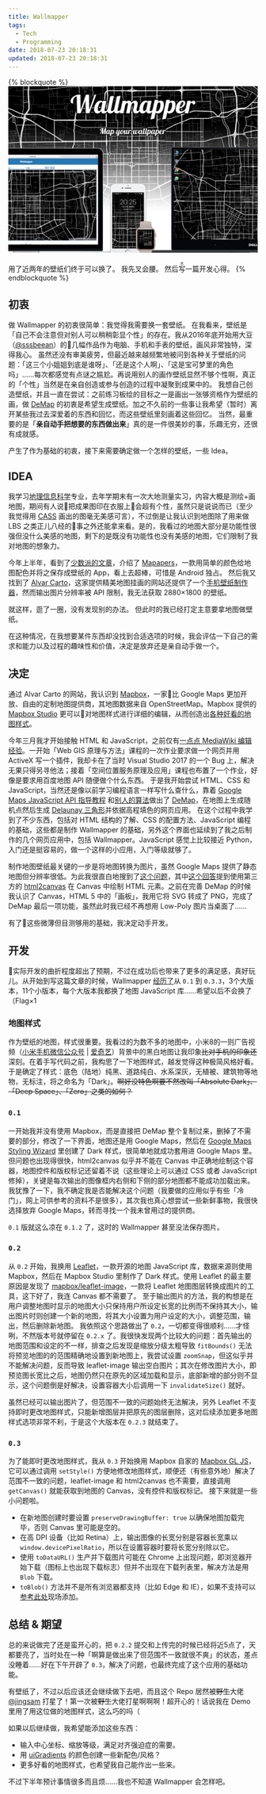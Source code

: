 ```yaml
---
title: Wallmapper
tags:
  - Tech
  - Programming
date: 2018-07-23 20:18:31
updated: 2018-07-23 20:18:31
---
```


{% blockquote %}
[![](/images/2018/7/Wallmapper.png)](https://lucka.moe/Wallmapper/ "Demo")

用了近两年的壁纸们终于可以换了。
我先叉会腰。
然后<ruby><rb>写</rb><rt>水</rt></ruby>一篇开发心得。
{% endblockquote %}

<!-- more -->
## 初衷
做 Wallmapper 的初衷很简单：我觉得我需要换一套壁纸。
在我看来，壁纸是「自己不会注意但对别人可以稍稍彰显个性」的存在。我从2016年底开始用大豆（[@sssbeean](https://twitter.com/sssbeean "大豆(@sssbeean) | Twitter")）的几幅作品作为电脑、手机和手表的壁纸，画风非常独特，深得我心。
虽然还没有审美疲劳，但最近越来越频繁地被问到各种关于壁纸的问题：「这三个小姐姐到底是谁呀」、「还是这个人啊」、「这是宝可梦里的角色吗」……每次都感觉有点谜之尴尬。再说用别人的画作壁纸显然不够个性啊，真正的「个性」当然是在亲自创造或参与创造的过程中凝聚到成果中的。
我想自己创造壁纸，并且一直在尝试：之前练习板绘的目标之一是画出一张够资格作为壁纸的画，做 [DeMap](https://github.com/lucka-me/DeMap "DeMap | GitHub") 的初衷是希望生成壁纸。加之不久前的一些事让我希望（暂时）离开某些我过去深爱着的东西和回忆，而这些壁纸里刻画着这些回忆。
当然，最重要的是「**亲自动手把想要的东西做出来**」真的是一件很美妙的事，乐趣无穷，还很有成就感。

产生了作为基础的初衷，接下来需要确定做一个怎样的壁纸，一些 Idea。

## IDEA
我学习[地理信息科学](https://zh.wikipedia.org/wiki/地理信息科學 "地理信息科学 | 维基百科")专业，去年学期末有一次大地测量实习，内容大概是测绘+画地图，期间有人说把成果图印在衣服上会超有个性，虽然只是说说而已（至少我觉得用 [CASS](http://www.zwcad.com/product/partnerproduct/Structural/41.html "CASS地形地籍成图软件 | 中望软件") 画出的图毫无美感可言），不过倒是让我认识到地图除了用来做 LBS 之类正儿八经的事之外还能拿来看。是的，我看过的地图大部分是功能性很强但没什么美感的地图，剩下的是既没有功能性也没有美感的地图，它们限制了我对地图的想象力。

今年上半年，看到了[少数派的文章](https://sspai.com/post/43567 "用这个壁纸 App，做一张独一无二的壁纸：Mapapers | 少数派")，介绍了 [Mapapers](https://play.google.com/store/apps/details?id=com.matteolobello.mapapers "Mapapers | Google Play")，一款用简单的颜色给地图配色并将之保存成壁纸的 App，看上去超棒，可惜是 Android 独占。
然后我又找到了 [Alvar Carto](https://alvarcarto.com/ "Alva Carto")，这家提供精美地图挂画的网站还提供了一个[手机壁纸制作器](https://alvarcarto.com/phone-background/ "Background Generator | Alva Carto")，然而输出图片分辨率被 API 限制，我无法获取 2880×1800 的壁纸。

就这样，逛了一圈，没有发现别的办法。
但此时的我已经打定主意要拿地图做壁纸。

在这种情况，在我想要某件东西却没找到合适选项的时候，我会评估一下自己的需求和能力以及过程的趣味性和价值，决定是放弃还是亲自动手做一个。

## 决定
通过 Alvar Carto 的网站，我认识到 [Mapbox](https://www.mapbox.com "Mapbox")，一家比 Google Maps 更加开放、自由的定制地图提供商，其地图数据来自 OpenStreetMap。Mapbox 提供的 [Mapbox Studio](https://www.mapbox.com/mapbox-studio/ "Mapbox Studio | Mapbox") 更可以对地图样式进行详细的编辑，从而创造出[各种好看的地图样式](https://www.mapbox.com/gallery/ "Gallery | Mapbox")。

今年三月我才开始接触 HTML 和 JavaScript，之前仅有[一点点 MediaWiki 编辑经验](https://lucka.moe/wikist/ "Wikist")。一开始「Web GIS 原理与方法」课程的一次作业要求做一个网页并用 ActiveX 写一个插件，我却卡在了当时 Visual Studio 2017 的一个 Bug 上，解决无果只得另寻他法；接着「空间位置服务原理及应用」课程也布置了一个作业，好像是要求用百度地图 API 随便做个什么东西。
于是我开始尝试 HTML、CSS 和 JavaScript，当然还是像以前学习编程语言一样写什么查什么，靠着 [Google Maps JavaScript API 指导教程](https://developers.google.com/maps/documentation/javascript/examples/ "Code Samples | Google Developer") 和[别人的算法](https://github.com/zhiyishou/Polyer/blob/master/lib/delaunay.js "zhiyishou/Polyer/delaunay.js | GitHub")做出了 [DeMap](https://github.com/lucka-me/DeMap "DeMap | GitHub")，在地图上生成随机点然后生成 [Delaunay 三角形](https://zh.wikipedia.org/wiki/德勞內三角化 "德劳内三角化 | 维基百科")并依据高程填色的网页应用。
在这个过程中我学到了不少东西，包括对 HTML 结构的了解、CSS 的配置方法、JavaScript 编程的基础，这些都是制作 Wallmapper 的基础，另外这个界面也延续到了我之后制作的几个网页应用中，包括 Wallmapper。JavaScript 感觉上比较接近 Python，入门还是挺容易的，做一个这样的小应用，入门等级就够了。

制作地图壁纸最关键的一步是将地图转换为图片，虽然 Google Maps 提供了静态地图但分辨率很低。为此我很直白地搜到了[这个问题](https://stackoverflow.com/q/16235161 "Save current Google Map as image | Stack Overflow")，其中[这个回答](https://stackoverflow.com/a/19406604 "Save current Google Map as image | Stack Overflow")提到使用第三方的 [html2canvas](http://html2canvas.hertzen.com "html2canvas") 在 Canvas 中绘制 HTML 元素。之前在完善 DeMap 的时候我认识了 Canvas，HTML 5 中的「画板」，我用它将 SVG 转成了 PNG，完成了 DeMap 最后一项功能，虽然此时我已经不再想用 Low-Poly 图片当桌面了……

有了这些微薄但目测够用的基础，我决定动手开发。

## 开发
实际开发的曲折程度超出了预期，不过在成功后也带来了更多的满足感，真好玩儿。从开始到写这篇文章的时候，Wallmapper [经历了](https://github.com/lucka-me/Wallmapper/blob/master/CHANGELOG.md "lucka-me/Wallmapper/CHANGELOG.md | Github")从 `0.1` 到 `0.3.3`，3个大版本，11个小版本，每个大版本我都换了地图 JavaScript 库……希望以后不会换了（Flag×1

### 地图样式
作为壁纸的地图，样式很重要。我看过的为数不多的地图中，小米8的一则广告视频（[小米手机微信公众号](https://s1.mi.com/pages/92ae5cfef57d9ef9a523753e45fc9b0b/index.html?needValidHost=false&client_id=180100031058&masid=20109.00000&scene=4&subscene=126#wechat_redirect) | [爱奇艺](http://www.iqiyi.com/w_19rylz0p4p.html)）背景中的黑白地图让我印象~~比对手机的印象还~~深刻。在着手写代码之前，我构思了一下地图样式，越发觉得这种极简风格好看。于是确定了样式：底色（陆地）纯黑、道路纯白、水系深灰，无植被、建筑物等地物，无标注，将之命名为「Dark」。~~啊好没特色啊要不然改叫「Absolute Dark」、「Deep Space」、「Zero」之类的如何？~~

### `0.1`
一开始我并没有使用 Mapbox，而是直接把 DeMap 整个复制过来，删掉了不需要的部分，修改了一下界面，地图还是用 Google Maps，然后在 [Google Maps Styling Wizard](https://mapstyle.withgoogle.com "Styling Wizard: Google Maps APIs") 里创建了 Dark 样式，很简单地就成功套用进 Google Maps 里。但问题也出现得很快，html2canvas 似乎并不能在 Canvas 中正确地绘制这个容器，地图控件和版权标记还留着不说（这些理论上可以通过 CSS 或者 JavaScript 修掉），关键是每次输出的图像框内右侧和下侧的部分地图都不能成功加载出来。我犹豫了一下，我不确定我是否能解决这个问题（我要做的应用似乎有些「冷门」，网上可供参考的资料不是很多），其次我也真心想尝试一些新鲜事物，我很快选择放弃 Google Maps，转而寻找一个我未曾用过的提供商。

`0.1` 版就这么凉在 `0.1.2` 了，这时的 Wallmapper 甚至没法保存图片。

### `0.2`
从 `0.2` 开始，我换用 [Leaflet](https://leafletjs.com/index.html "Leaflet")，一款开源的地图 JavaScript 库，数据来源则使用 Mapbox，然后在 Mapbox Studio 里制作了 Dark 样式。使用 Leaflet 的最主要原因是发现了 [mapbox/leaflet-image](https://github.com/mapbox/leaflet-image)，一款将 Leaflet 地图图层转换成图片的工具，这下好了，我连 Canvas 都不需要了。
至于输出图片的方法，我的构想是在用户调整地图时显示的地图大小只保持用户所设定长宽的比例而不保持其大小，输出图片时则创建一个新的地图，将其大小设置为用户设定的大小，调整范围，输出，然后删除新地图。
我依照这个思路做出了 `0.2`，一切都变得很顺利……才怪咧，不然版本号就停留在 `0.2.x` 了。我很快发现两个比较大的问题：首先输出的地图范围和设定的不一样，排查之后发现是缩放分级太粗导致 `fitBounds()` 无法将预览地图的的范围精确地设置到新地图上，我尝试设置 `zoomSnap`，但这似乎并不能解决问题，反而导致 leaflet-image 输出空白图片；其次在修改图片大小，即预览图长宽比之后，地图仍然只在原先的区域加载和显示，底部新增的部分则不显示，这个问题倒是好解决，设置容器大小后调用一下 `invalidateSize()` 就好。

虽然已经可以输出图片了，但范围不一致的问题始终无法解决，另外 Leaflet 不支持即时更改地图样式，只能新增图层并把原先的图层删除，这对后续添加更多地图样式选项非常不利，于是这个大版本在 `0.2.3` 就结束了。

### `0.3`
为了能即时更改地图样式，我从 `0.3` 开始换用 Mapbox 自家的 [Mapbox GL JS](https://www.mapbox.com/help/how-web-apps-work/#mapbox-gl-js-1 "Web applications | Mapbox")，它可以通过调用 `setStyle()` 方便地修改地图样式，顺便还（有些意外地）解决了范围不一致的问题，leaflet-image 和 html2canvas 也不需要，直接调用 `getCanvas()` 就能获取到地图的 Canvas，没有控件和版权标记。
接下来就是一些小问题啦。
- 在新地图创建时要设置 `preserveDrawingBuffer: true` 以确保地图加载完毕，否则 Canvas 里可能是空的。
- 在高 DPI 设备（比如 Retina）上，输出图像的长宽分别是容器长宽乘以 `window.devicePixelRatio`，所以在设置容器时要将长宽分别除以它。
- 使用 `toDataURL()` 生产并下载图片可能在 Chrome 上出现问题，即浏览器开始下载（图标上也出现下载标志）但并不出现在下载列表里，解决方法是用 `Blob` 下载。
- `toBlob()` 方法并不是所有浏览器都支持（比如 Edge 和 IE），如果不支持可以[参考此处](https://stackoverflow.com/a/47487073 "Canvas to blob on Edge | Stack Overflow")现场添加。

## 总结 & 期望
总的来说做完了还是蛮开心的，把 `0.2.2` 提交和上传完的时候已经将近5点了，天都要亮了，当时处在一种「啊算是做出来了但范围不一致就很不爽」的状态，差点没睡着……好在下午开辟了 `0.3`，解决了问题，也最终完成了这个应用的基础功能。

有壁纸了，不过以后应该还会继续做下去吧，而且这个 Repo 居然被~~野生~~大佬 [@jingsam](https://github.com/jingsam "jingsam(@jingsam) | GitHub") 打星了！第一次被~~野生~~大佬打星啊啊啊！超开心的！话说我在 Demo 里用了用这位做的地图样式，这么巧的吗（

如果以后继续做，我希望能添加这些东西：
- 输入中心坐标、缩放等级，满足对齐强迫症的需要。
- 用 [uiGradients](https://uigradients.com) 的颜色创建一些新配色/风格？
- 更多好看的地图样式，也希望我自己能作出一些来。

不过下半年预计事情很多而且烦……我也不知道 Wallmapper 会怎样吧。
